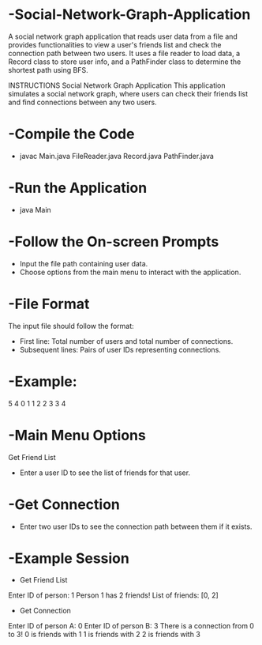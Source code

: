 # -Social-Network-Graph-Application
 A social network graph application that reads user data from a file and provides functionalities to view a user's friends list and check the connection path between two users. It uses a file reader to load data, a Record class to store user info, and a PathFinder class to determine the shortest path using BFS.

INSTRUCTIONS
Social Network Graph Application
This application simulates a social network graph, where users can check their friends list and find connections between any two users.

# -Compile the Code
- javac Main.java FileReader.java Record.java PathFinder.java

# -Run the Application
- java Main

# -Follow the On-screen Prompts
- Input the file path containing user data.
- Choose options from the main menu to interact with the application.
# -File Format
The input file should follow the format:
- First line: Total number of users and total number of connections.
- Subsequent lines: Pairs of user IDs representing connections.

# -Example:
5 4
0 1
1 2
2 3
3 4

# -Main Menu Options
Get Friend List
- Enter a user ID to see the list of friends for that user.
# -Get Connection
- Enter two user IDs to see the connection path between them if it exists.
# -Example Session

- Get Friend List

Enter ID of person: 1
Person 1 has 2 friends!
List of friends: [0, 2]

- Get Connection

Enter ID of person A: 0
Enter ID of person B: 3
There is a connection from 0 to 3!
0 is friends with 1
1 is friends with 2
2 is friends with 3


